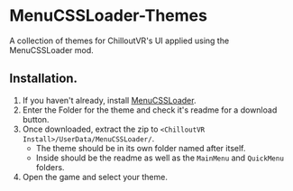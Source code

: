 # MenuCSSLoader-Themes
A collection of themes for ChilloutVR's UI applied using the MenuCSSLoader mod.

## Installation.
1. If you haven't already, install [MenuCSSLoader](https://github.com/kafeijao/Kafe_CVR_Mods/tree/master/MenuCSSLoader).
2. Enter the Folder for the theme and check it's readme for a download button.
3. Once downloaded, extract the zip to `<ChilloutVR Install>/UserData/MenuCSSLoader/`.
	- The theme should be in its own folder named after itself.
	- Inside should be the readme as well as the `MainMenu` and `QuickMenu` folders.
4. Open the game and select your theme.